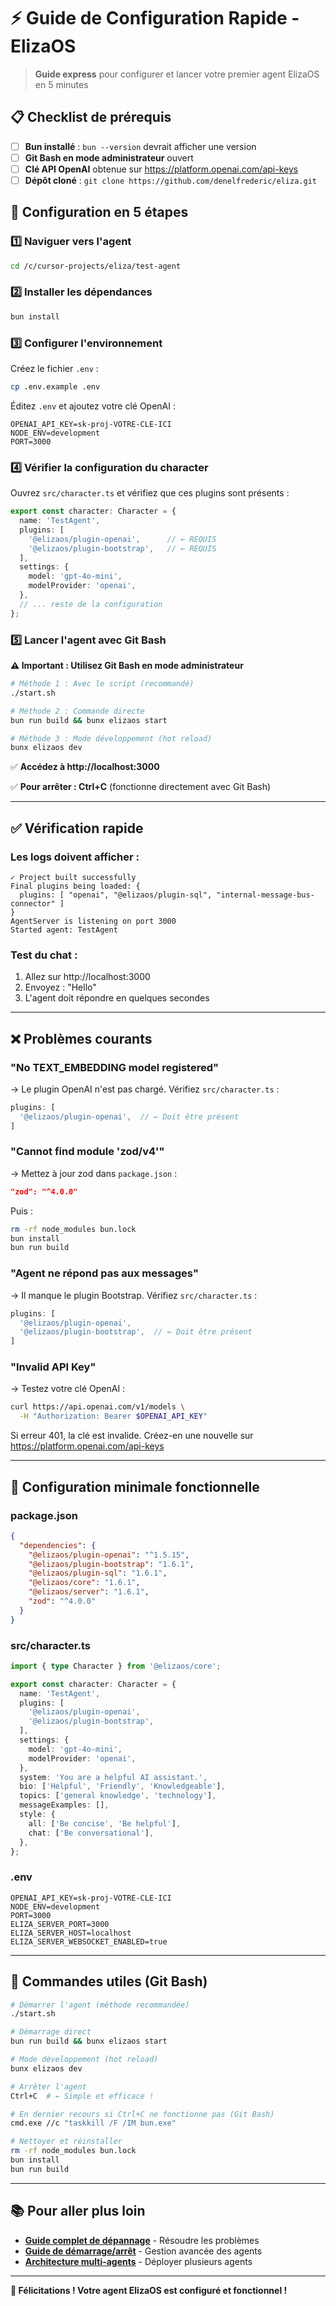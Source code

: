 # ⚡ Guide de Configuration Rapide - ElizaOS

> **Guide express** pour configurer et lancer votre premier agent ElizaOS en 5 minutes

## 📋 Checklist de prérequis

- [ ] **Bun installé** : `bun --version` devrait afficher une version
- [ ] **Git Bash en mode administrateur** ouvert
- [ ] **Clé API OpenAI** obtenue sur https://platform.openai.com/api-keys
- [ ] **Dépôt cloné** : `git clone https://github.com/denelfrederic/eliza.git`

## 🚀 Configuration en 5 étapes

### **1️⃣ Naviguer vers l'agent**

```bash
cd /c/cursor-projects/eliza/test-agent
```

### **2️⃣ Installer les dépendances**

```bash
bun install
```

### **3️⃣ Configurer l'environnement**

Créez le fichier `.env` :

```bash
cp .env.example .env
```

Éditez `.env` et ajoutez votre clé OpenAI :

```env
OPENAI_API_KEY=sk-proj-VOTRE-CLE-ICI
NODE_ENV=development
PORT=3000
```

### **4️⃣ Vérifier la configuration du character**

Ouvrez `src/character.ts` et vérifiez que ces plugins sont présents :

```typescript
export const character: Character = {
  name: 'TestAgent',
  plugins: [
    '@elizaos/plugin-openai',      // ← REQUIS
    '@elizaos/plugin-bootstrap',   // ← REQUIS
  ],
  settings: {
    model: 'gpt-4o-mini',
    modelProvider: 'openai',
  },
  // ... reste de la configuration
};
```

### **5️⃣ Lancer l'agent avec Git Bash**

**⚠️ Important : Utilisez Git Bash en mode administrateur**

```bash
# Méthode 1 : Avec le script (recommandé)
./start.sh

# Méthode 2 : Commande directe
bun run build && bunx elizaos start

# Méthode 3 : Mode développement (hot reload)
bunx elizaos dev
```

✅ **Accédez à http://localhost:3000**

✅ **Pour arrêter : Ctrl+C** (fonctionne directement avec Git Bash)

---

## ✅ Vérification rapide

### **Les logs doivent afficher :**

```
✓ Project built successfully
Final plugins being loaded: {
  plugins: [ "openai", "@elizaos/plugin-sql", "internal-message-bus-connector" ]
}
AgentServer is listening on port 3000
Started agent: TestAgent
```

### **Test du chat :**

1. Allez sur http://localhost:3000
2. Envoyez : "Hello"
3. L'agent doit répondre en quelques secondes

---

## ❌ Problèmes courants

### **"No TEXT_EMBEDDING model registered"**

→ Le plugin OpenAI n'est pas chargé. Vérifiez `src/character.ts` :

```typescript
plugins: [
  '@elizaos/plugin-openai',  // ← Doit être présent
]
```

### **"Cannot find module 'zod/v4'"**

→ Mettez à jour zod dans `package.json` :

```json
"zod": "^4.0.0"
```

Puis :

```bash
rm -rf node_modules bun.lock
bun install
bun run build
```

### **"Agent ne répond pas aux messages"**

→ Il manque le plugin Bootstrap. Vérifiez `src/character.ts` :

```typescript
plugins: [
  '@elizaos/plugin-openai',
  '@elizaos/plugin-bootstrap',  // ← Doit être présent
]
```

### **"Invalid API Key"**

→ Testez votre clé OpenAI :

```bash
curl https://api.openai.com/v1/models \
  -H "Authorization: Bearer $OPENAI_API_KEY"
```

Si erreur 401, la clé est invalide. Créez-en une nouvelle sur https://platform.openai.com/api-keys

---

## 🎯 Configuration minimale fonctionnelle

### **package.json**

```json
{
  "dependencies": {
    "@elizaos/plugin-openai": "^1.5.15",
    "@elizaos/plugin-bootstrap": "1.6.1",
    "@elizaos/plugin-sql": "1.6.1",
    "@elizaos/core": "1.6.1",
    "@elizaos/server": "1.6.1",
    "zod": "^4.0.0"
  }
}
```

### **src/character.ts**

```typescript
import { type Character } from '@elizaos/core';

export const character: Character = {
  name: 'TestAgent',
  plugins: [
    '@elizaos/plugin-openai',
    '@elizaos/plugin-bootstrap',
  ],
  settings: {
    model: 'gpt-4o-mini',
    modelProvider: 'openai',
  },
  system: 'You are a helpful AI assistant.',
  bio: ['Helpful', 'Friendly', 'Knowledgeable'],
  topics: ['general knowledge', 'technology'],
  messageExamples: [],
  style: {
    all: ['Be concise', 'Be helpful'],
    chat: ['Be conversational'],
  },
};
```

### **.env**

```env
OPENAI_API_KEY=sk-proj-VOTRE-CLE-ICI
NODE_ENV=development
PORT=3000
ELIZA_SERVER_PORT=3000
ELIZA_SERVER_HOST=localhost
ELIZA_SERVER_WEBSOCKET_ENABLED=true
```

---

## 🔄 Commandes utiles (Git Bash)

```bash
# Démarrer l'agent (méthode recommandée)
./start.sh

# Démarrage direct
bun run build && bunx elizaos start

# Mode développement (hot reload)
bunx elizaos dev

# Arrêter l'agent
Ctrl+C  # ← Simple et efficace !

# En dernier recours si Ctrl+C ne fonctionne pas (Git Bash)
cmd.exe //c "taskkill /F /IM bun.exe"

# Nettoyer et réinstaller
rm -rf node_modules bun.lock
bun install
bun run build
```

---

## 📚 Pour aller plus loin

- **[Guide complet de dépannage](troubleshooting-agent-no-response.md)** - Résoudre les problèmes
- **[Guide de démarrage/arrêt](demarrage-arret.md)** - Gestion avancée des agents
- **[Architecture multi-agents](architecture-multi-agents.md)** - Déployer plusieurs agents

---

**🎉 Félicitations ! Votre agent ElizaOS est configuré et fonctionnel !**
